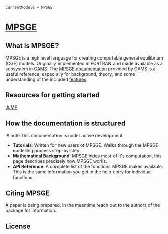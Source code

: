 ```@meta
CurrentModule = MPSGE
```


# [MPSGE](https://github.com/julia-mpsge/MPSGE.jl)

## What is MPSGE?
MPSGE is a high level language for creating computable general equilibrium (CGE) models. Originally implemented in FORTRAN and made available as a subsystem in [GAMS](https://www.gams.com/). The [MPSGE documentation](https://www.gams.com/latest/docs/UG_MPSGE_Intro.html) provided by GAMS is a useful reference, especially for background, theory, and some understanding of the included [features](https://www.gams.com/latest/docs/UG_MPSGE_Intro.html#UG_MPSGE_Intro_KeywordsSyntax).



## Resources for getting started


[JuMP](https://jump.dev/JuMP.jl/stable/)


## How the documentation is structured

!!! note
    This documentation is under active development. 

- **Tutorials**: Written for new users of MPSGE. Walks through the MPSGE modelling process step-by-step. 
- **Mathematical Background**: MPSGE hides most of it's computation, this page describes precisely how MPSGE works.
- **API Reference**: A complete list of the functions MPSGE makes available. This is the same information you get in the help entry for individual functions.

## Citing MPSGE
A paper is being prepared. In the meantime reach out to the authors of the package for information.


## License